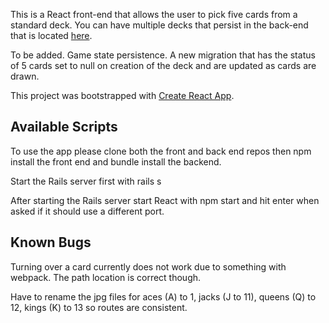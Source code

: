 This is a React front-end that allows the user to pick five cards from a standard deck. You can have multiple decks that persist in the back-end that is located <a href="https://github.com/Rygel-XVI/redtech-api">here</a>.

To be added. Game state persistence. A new migration that has the status of 5 cards set to null on creation of the deck and are updated as cards are drawn.

This project was bootstrapped with [Create React App](https://github.com/facebook/create-react-app).

## Available Scripts

To use the app please clone both the front and back end repos then npm install the front end and bundle install the backend.

Start the Rails server first with rails s

After starting the Rails server start React with npm start and hit enter when asked if it should use a different port.



## Known Bugs

Turning over a card currently does not work due to something with webpack. The path location is correct though.

Have to rename the jpg files for aces (A) to 1, jacks (J to 11), queens (Q) to 12, kings (K) to 13 so routes are consistent.
